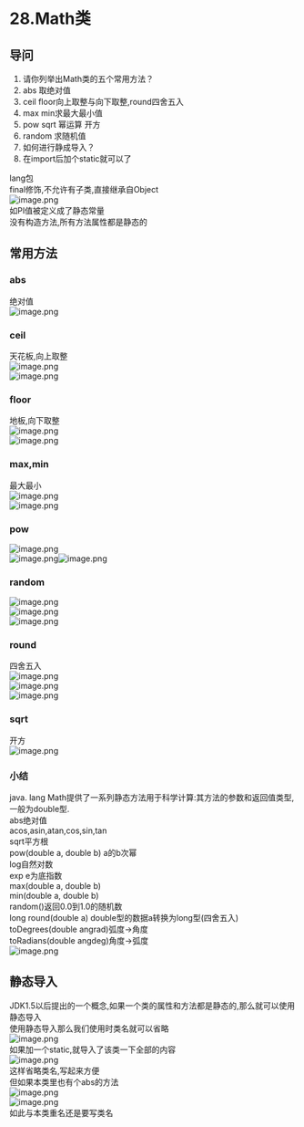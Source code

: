 # 28.Math类

<a name="r82Nh"></a>
## 导问
1. 请你列举出Math类的五个常用方法？
  1. abs 取绝对值
  1. ceil floor向上取整与向下取整,round四舍五入
  1. max min求最大最小值
  1. pow sqrt 幂运算 开方
  1. random 求随机值
2. 如何进行静成导入？
  1. 在import后加个static就可以了

lang包<br />final修饰,不允许有子类,直接继承自Object<br />![image.png](https://cdn.nlark.com/yuque/0/2019/png/349894/1559875718515-423516eb-7052-494b-a5fe-bcb5835e11b6.png#align=left&display=inline&height=22&name=image.png&originHeight=22&originWidth=327&size=7566&status=done&width=327)<br />如PI值被定义成了静态常量<br />没有构造方法,所有方法属性都是静态的

<a name="Yb6tn"></a>
## 常用方法
<a name="grEuT"></a>
### abs
绝对值<br />![image.png](https://cdn.nlark.com/yuque/0/2019/png/349894/1559875815270-7cb2c27a-b25f-449f-985c-028ab3374324.png#align=left&display=inline&height=17&name=image.png&originHeight=17&originWidth=449&size=17125&status=done&width=449)

<a name="vr7nH"></a>
### ceil
天花板,向上取整<br />![image.png](https://cdn.nlark.com/yuque/0/2019/png/349894/1559875865962-ec3af6dc-7c4b-499f-9cec-b6a5dcfdfddc.png#align=left&display=inline&height=20&name=image.png&originHeight=20&originWidth=536&size=26282&status=done&width=536)<br />![image.png](https://cdn.nlark.com/yuque/0/2019/png/349894/1559875874313-7f8932dc-bcd0-44e8-933d-5aba4c27bdb3.png#align=left&display=inline&height=19&name=image.png&originHeight=19&originWidth=230&size=9270&status=done&width=230)

<a name="rtboW"></a>
### floor
地板,向下取整<br />![image.png](https://cdn.nlark.com/yuque/0/2019/png/349894/1559875914888-7f98d24e-0eea-43c0-a856-e0a07de10948.png#align=left&display=inline&height=25&name=image.png&originHeight=25&originWidth=498&size=24954&status=done&width=498)<br />![image.png](https://cdn.nlark.com/yuque/0/2019/png/349894/1559875918505-c2da7b10-4851-4892-a407-b9f89811949e.png#align=left&display=inline&height=16&name=image.png&originHeight=16&originWidth=248&size=8016&status=done&width=248)

<a name="GYlCY"></a>
### max,min
最大最小<br />![image.png](https://cdn.nlark.com/yuque/0/2019/png/349894/1559875933945-d5bde5ec-936b-42fd-94d2-3d51bfc39ef9.png#align=left&display=inline&height=176&name=image.png&originHeight=176&originWidth=160&size=35042&status=done&width=160)<br />![image.png](https://cdn.nlark.com/yuque/0/2019/png/349894/1559875939369-6fc2f5dc-67da-4d22-8703-590b2fccc28f.png#align=left&display=inline&height=22&name=image.png&originHeight=22&originWidth=374&size=20936&status=done&width=374)

<a name="YTba6"></a>
### pow
![image.png](https://cdn.nlark.com/yuque/0/2019/png/349894/1559875948117-64ac0b7b-4e1c-4c82-8125-c7c2d5d5360a.png#align=left&display=inline&height=37&name=image.png&originHeight=37&originWidth=229&size=8933&status=done&width=229)<br />![image.png](https://cdn.nlark.com/yuque/0/2019/png/349894/1559875961133-1d2a3cab-b40b-46bf-99a8-a6de301b3b55.png#align=left&display=inline&height=20&name=image.png&originHeight=20&originWidth=347&size=15229&status=done&width=347)![image.png](https://cdn.nlark.com/yuque/0/2019/png/349894/1559875966913-98ac96c7-12b3-4483-9367-11fc09d7a1b4.png#align=left&display=inline&height=16&name=image.png&originHeight=16&originWidth=87&size=3220&status=done&width=87)

<a name="dc9Ww"></a>
### random
![image.png](https://cdn.nlark.com/yuque/0/2019/png/349894/1559875989841-b51c8def-7747-4865-98d5-55c3c7763d59.png#align=left&display=inline&height=30&name=image.png&originHeight=30&originWidth=257&size=6527&status=done&width=257)<br />![image.png](https://cdn.nlark.com/yuque/0/2019/png/349894/1559875996246-e54dba4e-f4a9-45c5-9cd1-30364e5b9fe1.png#align=left&display=inline&height=22&name=image.png&originHeight=22&originWidth=218&size=11444&status=done&width=218)<br />![image.png](https://cdn.nlark.com/yuque/0/2019/png/349894/1559876023094-97efca74-5195-4d47-b86b-700161401c85.png#align=left&display=inline&height=39&name=image.png&originHeight=39&originWidth=371&size=32157&status=done&width=371)

<a name="dCyj6"></a>
### round
四舍五入<br />![image.png](https://cdn.nlark.com/yuque/0/2019/png/349894/1559876076048-6b112cf1-6144-4eda-9099-90899baf9d40.png#align=left&display=inline&height=69&name=image.png&originHeight=69&originWidth=423&size=21483&status=done&width=423)<br />![image.png](https://cdn.nlark.com/yuque/0/2019/png/349894/1559876098078-a1058a3a-2e1b-4493-b1eb-977dfab0082a.png#align=left&display=inline&height=21&name=image.png&originHeight=21&originWidth=541&size=22399&status=done&width=541)<br />![image.png](https://cdn.nlark.com/yuque/0/2019/png/349894/1559876116159-e2a9ade9-5e1e-4fc8-875e-8ed1a11f5fd1.png#align=left&display=inline&height=35&name=image.png&originHeight=35&originWidth=167&size=6412&status=done&width=167)

<a name="cD56e"></a>
### sqrt
开方<br />![image.png](https://cdn.nlark.com/yuque/0/2019/png/349894/1559876132264-9ced0459-33c9-404a-b870-656d9d558b9e.png#align=left&display=inline&height=20&name=image.png&originHeight=20&originWidth=318&size=14284&status=done&width=318)

<a name="PJQPQ"></a>
### 小结
java. lang Math提供了一系列静态方法用于科学计算:其方法的参数和返回值类型,一般为double型.<br />abs绝对值<br />acos,asin,atan,cos,sin,tan<br />sqrt平方根<br />pow(double a, double b) a的b次幂<br />log自然对数<br />exp e为底指数<br />max(double a, double b)<br />min(double a, double b)<br />random()返回0.0到1.0的随机数<br />long round(double a) double型的数据a转换为long型(四舍五入)<br />toDegrees(double angrad)弧度->角度<br />toRadians(double angdeg)角度->弧度<br />![image.png](https://cdn.nlark.com/yuque/0/2019/png/349894/1560569940541-9d8198d0-cea7-4a88-bbcb-23a396ee49b4.png#align=left&display=inline&height=30&name=image.png&originHeight=30&originWidth=161&size=1559&status=done&width=161)

<a name="W7cpr"></a>
## 静态导入
JDK1.5以后提出的一个概念,如果一个类的属性和方法都是静态的,那么就可以使用静态导入<br />使用静态导入那么我们使用时类名就可以省略<br />![image.png](https://cdn.nlark.com/yuque/0/2019/png/349894/1559876286210-7b664ed3-9eec-4e42-90ca-b75859b48b95.png#align=left&display=inline&height=96&name=image.png&originHeight=96&originWidth=391&size=51965&status=done&width=391)<br />如果加一个static,就导入了该类一下全部的内容<br />![image.png](https://cdn.nlark.com/yuque/0/2019/png/349894/1559876336202-bf8f0290-1aa7-45e5-81f8-0894fa0d81f7.png#align=left&display=inline&height=93&name=image.png&originHeight=93&originWidth=415&size=47127&status=done&width=415)<br />这样省略类名,写起来方便<br />但如果本类里也有个abs的方法<br />![image.png](https://cdn.nlark.com/yuque/0/2019/png/349894/1559876390155-07177981-ce3b-4ada-9424-2c920d737f8a.png#align=left&display=inline&height=101&name=image.png&originHeight=101&originWidth=479&size=48005&status=done&width=479)<br />![image.png](https://cdn.nlark.com/yuque/0/2019/png/349894/1559876415785-cc371418-92c0-4e57-81d2-f5d79c70bed0.png#align=left&display=inline&height=35&name=image.png&originHeight=35&originWidth=44&size=2742&status=done&width=44)<br />如此与本类重名还是要写类名



